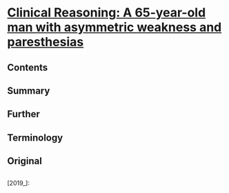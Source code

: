 <!--
Filename:	2019-11-04_65M.md
Project:	/Users/shume/Developer/physician/Neurol/CR
Authors:	shumez <https://github.com/shumez>
Created:	2019-11-05 12:37:49
Modified:	2019-11-05 12:38:50
-----
Copyright (c) 2019 shumez
-->

# [Clinical Reasoning: A 65-year-old man with asymmetric weakness and paresthesias][2019_HaradaYohei_ElkhiderHisham_LotiaMitesh]

## Contents

## Summary

## Further

## Terminology

## Original


##
[2019_HaradaYohei_ElkhiderHisham_LotiaMitesh]: https://n.neurology.org/content/93/19/856

<!-- ref -->
[2019_]: 

<!-- fig -->
[fig01]: # ""

<style type="text/css">
	img{width: 51%; float: right;}
</style>